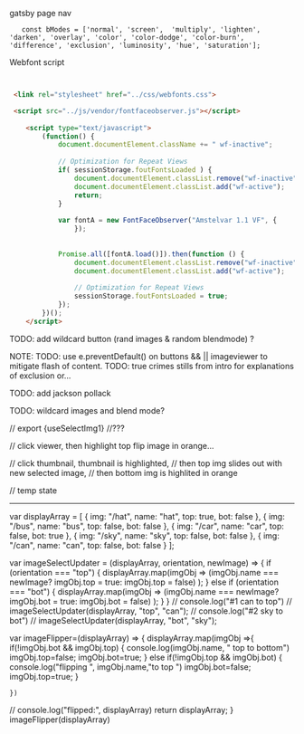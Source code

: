 gatsby page nav

``    const bModes = ['normal', 'screen',  'multiply', 'lighten', 'darken', 'overlay', 'color', 'color-dodge', 'color-burn', 'difference', 'exclusion', 'luminosity', 'hue', 'saturation'];
``


Webfont script 

```html


 <link rel="stylesheet" href="../css/webfonts.css">

 <script src="../js/vendor/fontfaceobserver.js"></script>
 
    <script type="text/javascript">
  		(function() {
  			document.documentElement.className += " wf-inactive"; 
  	
  			// Optimization for Repeat Views
  			if( sessionStorage.foutFontsLoaded ) {
  				document.documentElement.classList.remove("wf-inactive");
  				document.documentElement.classList.add("wf-active");
  				return;
  			}
  	
  			var fontA = new FontFaceObserver("Amstelvar 1.1 VF", {
  				});
  				
  	
  			Promise.all([fontA.load()]).then(function () {
  				document.documentElement.classList.remove("wf-inactive");
  				document.documentElement.classList.add("wf-active");
  	
  				// Optimization for Repeat Views
  				sessionStorage.foutFontsLoaded = true;
  			});
  		})();
  	</script>


```

TODO: add wildcard button (rand images & random blendmode) ?

NOTE: TODO: use e.preventDefault() on buttons && || imageviewer
to mitigate flash of content.
TODO: true crimes stills from intro for explanations of exclusion or...

TODO: add jackson pollack

TODO: wildcard images and blend mode?


// export {useSelectImg1}  //???


// click viewer, then highlight top flip image in orange...

// click thumbnail, thumbnail is highlighted, 
    //  then top img slides out with new selected image, 
    //  then bottom img is highlited in orange


// temp state 



________________________________________________
var displayArray = [
  { img: "/hat", name: "hat", top: true, bot: false },
  { img: "/bus", name: "bus", top: false, bot: false },
  {
    img: "/car",
    name: "car",
    top: false,
    bot: true
  },
  {
    img: "/sky",
    name: "sky",
    top: false,
    bot: false
  },
  { img: "/can", name: "can", top: false, bot: false }
];
<!-- console.log("orig: ",displayArray) -->

var imageSelectUpdater = (displayArray, orientation, newImage) => {
  if (orientation === "top") {
    displayArray.map(imgObj => 
      (imgObj.name === newImage? imgObj.top = true: imgObj.top = false) 
    );
  } else if (orientation === "bot") {
    displayArray.map(imgObj => 
      (imgObj.name === newImage? imgObj.bot = true: imgObj.bot = false) 
    );
  }
}
// console.log("#1 can to top")
// imageSelectUpdater(displayArray, "top", "can");
// console.log("#2 sky to bot")
// imageSelectUpdater(displayArray, "bot", "sky");


var imageFlipper=(displayArray) => {
    displayArray.map(imgObj =>{      
      if(!imgObj.bot && imgObj.top) {
        console.log(imgObj.name, " top to bottom")
        imgObj.top=false;
        imgObj.bot=true;
      } else if(!imgObj.top && imgObj.bot) {
        console.log("flipping ", imgObj.name,"to top ")
        imgObj.bot=false;
        imgObj.top=true;
      }
      
    })
//   console.log("flipped:", displayArray)
  return displayArray;
}
imageFlipper(displayArray)